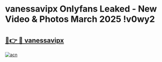 # vanessavipx Onlyfans Leaked - New Video & Photos March 2025 !v0wy2

# <h2><a href="https://zhwwzz.iuczelnia.edu.pl?title=vanessavipx&ref=v0wy2">🔗👉 🔴 vanessavipx</a></h2>

[![acn](https://github.com/user-attachments/assets/0f9c940e-d8b0-45ae-aac7-cd30a18b3e1c)](https://zhwwzz.iuczelnia.edu.pl?title=vanessavipx&ref=v0wy2)

